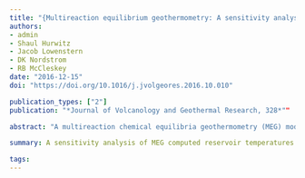 ```yaml
---
title: "{Multireaction equilibrium geothermometry: A sensitivity analysis using data from the Lower Geyser Basin, Yellowstone National Park, USA"
authors:
- admin
- Shaul Hurwitz
- Jacob Lowenstern
- DK Nordstrom
- RB McCleskey
date: "2016-12-15"
doi: "https://doi.org/10.1016/j.jvolgeores.2016.10.010"

publication_types: ["2"]
publication: "*Journal of Volcanology and Geothermal Research, 328*""

abstract: "A multireaction chemical equilibria geothermometry (MEG) model applicable to high-temperature geothermal systems has been developed over the past three decades. Given sufficient data, this model provides more constraint on calculated reservoir temperatures than classical chemical geothermometers that are based on either the concentration of silica (SiO2), or the ratios of cation concentrations. A set of 23 chemical analyses from Ojo Caliente Spring and 22 analyses from other thermal features in the Lower Geyser Basin of Yellowstone National Park are used to examine the sensitivity of calculated reservoir temperatures using the GeoT MEG code (Spycher et al. 2013, 2014) to quantify the effects of solute concentrations, degassing, and mineral assemblages on calculated reservoir temperatures. Results of our analysis demonstrate that the MEG model can resolve reservoir temperatures within approximately ± 15 °C, and that natural variation in fluid compositions represents a greater source of variance in calculated reservoir temperatures than variations caused by analytical uncertainty (assuming ~ 5% for major elements). The analysis also suggests that MEG calculations are particularly sensitive to variations in silica concentration, the concentrations of the redox species Fe(II) and H2S, and that the parameters defining steam separation and CO2 degassing from the liquid may be adequately determined by numerical optimization. Results from this study can provide guidance for future applications of MEG models, and thus provide more reliable information on geothermal energy resources during exploration."

summary: A sensitivity analysis of MEG computed reservoir temperatures.

tags:
---
```

